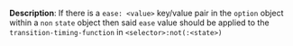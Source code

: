 __Description__: If there is a `ease: <value>` key/value pair in the `option` object within a `non` `state` object then said `ease` value should be applied to the `transition-timing-function` in `<selector>:not(:<state>)`